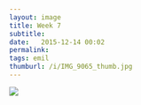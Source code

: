 ```yaml
---
layout: image
title: Week 7
subtitle: 
date:   2015-12-14 00:02
permalink: 
tags: emil
thumburl: /i/IMG_9065_thumb.jpg
---
```

![]({{site.url}}/i/IMG_9065_thumb.jpg)
